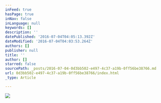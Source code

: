 ```yaml
---
inFeed: true
hasPage: true
inNav: false
inLanguage: null
keywords: []
description: ''
datePublished: '2016-07-04T04:05:13.392Z'
dateModified: '2016-07-04T04:03:53.264Z'
authors: []
publisher: null
title: ''
author: []
starred: false
sourcePath: _posts/2016-07-04-0d3bb502-e497-4c37-a19b-0ff56be38766.md
url: 0d3bb502-e497-4c37-a19b-0ff56be38766/index.html
_type: Article

---
```

![](https://the-grid-user-content.s3-us-west-2.amazonaws.com/5cbbd6b0-4383-4c89-a91f-3a00246b4caf.jpg)